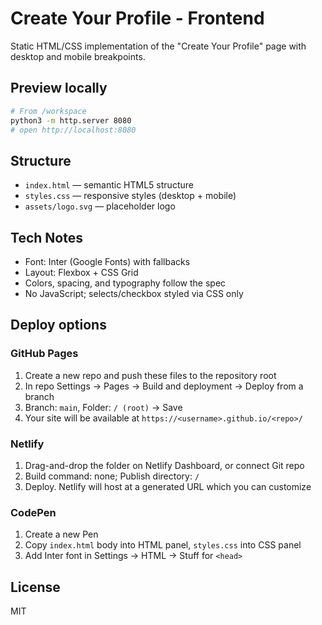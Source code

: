 # Create Your Profile - Frontend

Static HTML/CSS implementation of the "Create Your Profile" page with desktop and mobile breakpoints.

## Preview locally

```bash
# From /workspace
python3 -m http.server 8080
# open http://localhost:8080
```

## Structure

- `index.html` — semantic HTML5 structure
- `styles.css` — responsive styles (desktop + mobile)
- `assets/logo.svg` — placeholder logo

## Tech Notes

- Font: Inter (Google Fonts) with fallbacks
- Layout: Flexbox + CSS Grid
- Colors, spacing, and typography follow the spec
- No JavaScript; selects/checkbox styled via CSS only

## Deploy options

### GitHub Pages
1. Create a new repo and push these files to the repository root
2. In repo Settings → Pages → Build and deployment → Deploy from a branch
3. Branch: `main`, Folder: `/ (root)` → Save
4. Your site will be available at `https://<username>.github.io/<repo>/`

### Netlify
1. Drag-and-drop the folder on Netlify Dashboard, or connect Git repo
2. Build command: none; Publish directory: `/`
3. Deploy. Netlify will host at a generated URL which you can customize

### CodePen
1. Create a new Pen
2. Copy `index.html` body into HTML panel, `styles.css` into CSS panel
3. Add Inter font in Settings → HTML → Stuff for `<head>`

## License
MIT